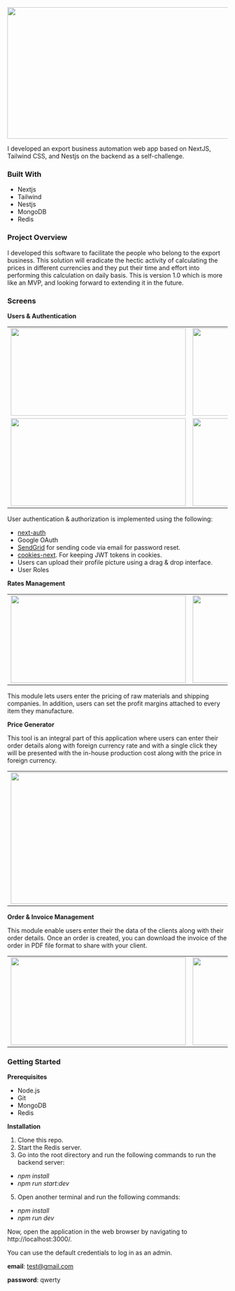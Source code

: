 <img src="https://github.com/mustafabutt/export_intelligence/blob/main/screens/rates.png" width="600px" height="300" />
<p>I developed an export business automation web app based on NextJS, Tailwind CSS, and Nestjs on the backend as a self-challenge.</p>

### Built With
- Nextjs
- Tailwind
- Nestjs
- MongoDB
- Redis
  

### Project Overview
I developed this software to facilitate the people who belong to the export business. This solution will eradicate the hectic activity of calculating the prices in different currencies and they put their time and effort into performing this calculation on daily basis. This is version 1.0 which is more like an MVP, and looking forward to extending it in the future.

### Screens 
**Users & Authentication**

<table>
  <tr>
    <td><img src="https://github.com/mustafabutt/export_intelligence/blob/main/screens/signin.png" width="400px" height="200" /></td>
        <td><img src="https://github.com/mustafabutt/export_intelligence/blob/main/screens/signup.png" width="400px" height="200" /></td>
        <td><img src="https://github.com/mustafabutt/export_intelligence/blob/main/screens/forget.png" width="400px" height="200" /></td>
  </tr>
  <td><img src="https://github.com/mustafabutt/export_intelligence/blob/main/screens/users.png" width="400px" height="200" /></td>
        <td><img src="https://github.com/mustafabutt/export_intelligence/blob/main/screens/profile.png" width="400px" height="200" /></td>
        <td><img src="https://github.com/mustafabutt/export_intelligence/blob/main/screens/upload.png" width="400px" height="200" /></td>
  </tr>
</table>
<p>User authentication & authorization is implemented using the following:</p>

- <a href="https://next-auth.js.org/getting-started/example">next-auth</a>
- Google OAuth
- <a href="https://sendgrid.com/en-us">SendGrid</a> for sending code via email for password reset.
- <a href="https://www.npmjs.com/package/cookies-next">cookies-next</a>. For keeping JWT tokens in cookies.
- Users can upload their profile picture using a drag & drop interface.
- User Roles


**Rates Management**

<table>
  <tr>
    <td><img src="https://github.com/mustafabutt/export_intelligence/blob/main/screens/rates.png" width="400px" height="200" /></td>
        <td><img src="https://github.com/mustafabutt/export_intelligence/blob/main/screens/items.png" width="400px" height="200" /></td>
        <td><img src="https://github.com/mustafabutt/export_intelligence/blob/main/screens/CM.png" width="400px" height="200" /></td>
        <td><img src="https://github.com/mustafabutt/export_intelligence/blob/main/screens/shipping.png" width="400px" height="200" /></td>
</table>

This module lets users enter the pricing of raw materials and shipping companies. In addition, users can set the profit margins attached to every item they manufacture.

**Price Generator**

This tool is an integral part of this application where users can enter their order details along with foreign currency rate and with a single click they will be presented with the in-house production cost along with the price in foreign currency. 
<table>
  <tr>
    <td><img src="https://github.com/mustafabutt/export_intelligence/blob/main/screens/price.png" width="600px" height="300" /></td>
    <td><img src="https://github.com/mustafabutt/export_intelligence/blob/main/screens/calculate.png" width="350px" height="200" /></td>
</table>

**Order & Invoice Management**

This module enable users enter their the data of the clients along with their order details. Once an order is created, you can download the invoice of the order in PDF file format to share with your client.  

<table>
  <tr>
    <td><img src="https://github.com/mustafabutt/export_intelligence/blob/main/screens/OM.png" width="400px" height="200" /></td>
<td><img src="https://github.com/mustafabutt/export_intelligence/blob/main/screens/OL.png" width="400px" height="200" /></td>
    <td><img src="https://github.com/mustafabutt/export_intelligence/blob/main/screens/CO.png" width="400px" height="200" /></td>
        <td><img src="https://github.com/mustafabutt/export_intelligence/blob/main/screens/invoices.png" width="400px" height="200" /></td>
</table>

 ### Getting Started

 **Prerequisites**

 - Node.js
 - Git
 - MongoDB
 - Redis

**Installation**

1. Clone this repo.
3. Start the Redis server.
4. Go into the root directory and run the following commands to run the backend server:
- _npm install_ 
- _npm run start:dev_
5. Open another terminal and run the following commands:
- _npm install_
- _npm run dev_
<p>Now, open the application in the web browser by navigating to http://localhost:3000/.</p>

<p>You can use the default credentials to log in as an admin.</p>

**email**: test@gmail.com

**password**: qwerty




